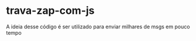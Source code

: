# trava-zap-com-js
A ideia desse código é ser utilizado para enviar milhares de msgs em pouco tempo 
